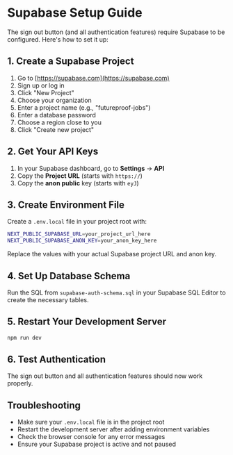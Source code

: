 # Supabase Setup Guide

The sign out button (and all authentication features) require Supabase to be configured. Here's how to set it up:

## 1. Create a Supabase Project

1. Go to [https://supabase.com](https://supabase.com)
2. Sign up or log in
3. Click "New Project"
4. Choose your organization
5. Enter a project name (e.g., "futureproof-jobs")
6. Enter a database password
7. Choose a region close to you
8. Click "Create new project"

## 2. Get Your API Keys

1. In your Supabase dashboard, go to **Settings** → **API**
2. Copy the **Project URL** (starts with `https://`)
3. Copy the **anon public** key (starts with `eyJ`)

## 3. Create Environment File

Create a `.env.local` file in your project root with:

```bash
NEXT_PUBLIC_SUPABASE_URL=your_project_url_here
NEXT_PUBLIC_SUPABASE_ANON_KEY=your_anon_key_here
```

Replace the values with your actual Supabase project URL and anon key.

## 4. Set Up Database Schema

Run the SQL from `supabase-auth-schema.sql` in your Supabase SQL Editor to create the necessary tables.

## 5. Restart Your Development Server

```bash
npm run dev
```

## 6. Test Authentication

The sign out button and all authentication features should now work properly.

## Troubleshooting

- Make sure your `.env.local` file is in the project root
- Restart the development server after adding environment variables
- Check the browser console for any error messages
- Ensure your Supabase project is active and not paused 